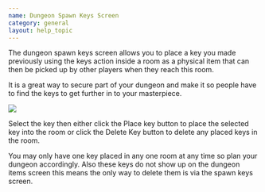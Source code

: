 ```yaml
---
name: Dungeon Spawn Keys Screen
category: general
layout: help_topic
---
```

The dungeon spawn keys screen allows you to place a key you made previously using the keys action inside a room as a physical item that can then be picked up by other players when they reach this room.

It is a great way to secure part of your dungeon and make it so people have to find the keys to get further in to your masterpiece.

![](http://www.forlornonline.com/images/dungeonspawnkey.jpg)

Select the key then either click the Place key button to place the selected key into the room or click the Delete Key button to delete any placed keys in the room.

You may only have one key placed in any one room at any time so plan your dungeon accordingly. Also these keys do not show up on the dungeon items screen this means the only way to delete them is via the spawn keys screen.